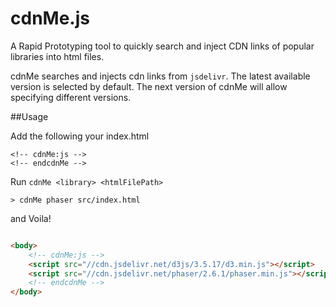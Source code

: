 # cdnMe.js
A Rapid Prototyping tool to quickly search and inject CDN links of popular libraries into html files.

cdnMe searches and injects cdn links from `jsdelivr`. The latest available version is selected by default. The next version of cdnMe will allow specifying different versions.

##Usage

Add the following your index.html
```
<!-- cdnMe:js -->
<!-- endcdnMe -->
```

Run `cdnMe <library> <htmlFilePath>`
```shell
> cdnMe phaser src/index.html
```

and Voila!

```html

<body>
    <!-- cdnMe:js -->
    <script src="//cdn.jsdelivr.net/d3js/3.5.17/d3.min.js"></script>
    <script src="//cdn.jsdelivr.net/phaser/2.6.1/phaser.min.js"></script>
    <!-- endcdnMe -->
</body>
```
